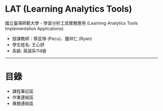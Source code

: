 LAT (Learning Analytics Tools)
======
國立臺灣師範大學 - 學習分析工具實務應用 (Learning Analytics Tools Implementation Applications)
- 授課教師：蔡芸琤 (Pecu)、鐘祥仁 (Ryan)
- 學生姓名: 王心妤
- 系級: 英語系114級
----------
目錄
====
* 課程筆記區
* 作業連結區
* 專題連結區
